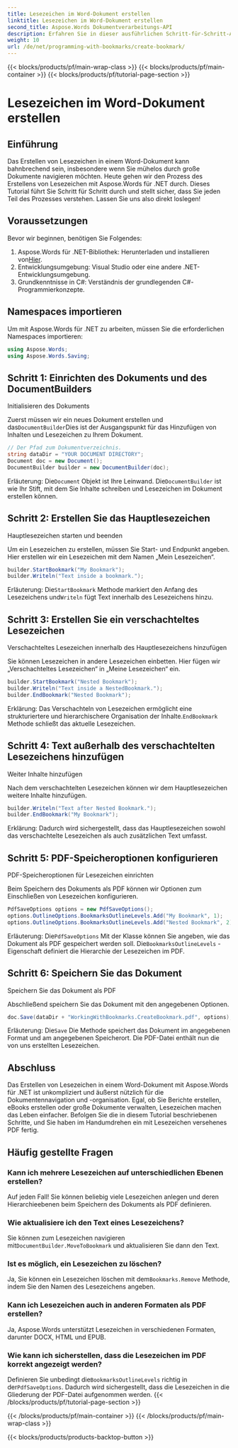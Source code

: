 ```yaml
---
title: Lesezeichen im Word-Dokument erstellen
linktitle: Lesezeichen im Word-Dokument erstellen
second_title: Aspose.Words Dokumentverarbeitungs-API
description: Erfahren Sie in dieser ausführlichen Schritt-für-Schritt-Anleitung, wie Sie mit Aspose.Words für .NET Lesezeichen in Word-Dokumenten erstellen. Perfekt für die Dokumentennavigation und -organisation.
weight: 10
url: /de/net/programming-with-bookmarks/create-bookmark/
---
```


{{< blocks/products/pf/main-wrap-class >}}
{{< blocks/products/pf/main-container >}}
{{< blocks/products/pf/tutorial-page-section >}}

# Lesezeichen im Word-Dokument erstellen

## Einführung

Das Erstellen von Lesezeichen in einem Word-Dokument kann bahnbrechend sein, insbesondere wenn Sie mühelos durch große Dokumente navigieren möchten. Heute gehen wir den Prozess des Erstellens von Lesezeichen mit Aspose.Words für .NET durch. Dieses Tutorial führt Sie Schritt für Schritt durch und stellt sicher, dass Sie jeden Teil des Prozesses verstehen. Lassen Sie uns also direkt loslegen!

## Voraussetzungen

Bevor wir beginnen, benötigen Sie Folgendes:

1.  Aspose.Words für .NET-Bibliothek: Herunterladen und installieren von[Hier](https://releases.aspose.com/words/net/).
2. Entwicklungsumgebung: Visual Studio oder eine andere .NET-Entwicklungsumgebung.
3. Grundkenntnisse in C#: Verständnis der grundlegenden C#-Programmierkonzepte.

## Namespaces importieren

Um mit Aspose.Words für .NET zu arbeiten, müssen Sie die erforderlichen Namespaces importieren:

```csharp
using Aspose.Words;
using Aspose.Words.Saving;
```

## Schritt 1: Einrichten des Dokuments und des DocumentBuilders

Initialisieren des Dokuments

Zuerst müssen wir ein neues Dokument erstellen und das`DocumentBuilder`Dies ist der Ausgangspunkt für das Hinzufügen von Inhalten und Lesezeichen zu Ihrem Dokument.

```csharp
// Der Pfad zum Dokumentverzeichnis.
string dataDir = "YOUR DOCUMENT DIRECTORY";
Document doc = new Document();
DocumentBuilder builder = new DocumentBuilder(doc);
```

 Erläuterung: Die`Document` Objekt ist Ihre Leinwand. Die`DocumentBuilder` ist wie Ihr Stift, mit dem Sie Inhalte schreiben und Lesezeichen im Dokument erstellen können.

## Schritt 2: Erstellen Sie das Hauptlesezeichen

Hauptlesezeichen starten und beenden

Um ein Lesezeichen zu erstellen, müssen Sie Start- und Endpunkt angeben. Hier erstellen wir ein Lesezeichen mit dem Namen „Mein Lesezeichen“.

```csharp
builder.StartBookmark("My Bookmark");
builder.Writeln("Text inside a bookmark.");
```

 Erläuterung: Die`StartBookmark` Methode markiert den Anfang des Lesezeichens und`Writeln` fügt Text innerhalb des Lesezeichens hinzu.

## Schritt 3: Erstellen Sie ein verschachteltes Lesezeichen

Verschachteltes Lesezeichen innerhalb des Hauptlesezeichens hinzufügen

Sie können Lesezeichen in andere Lesezeichen einbetten. Hier fügen wir „Verschachteltes Lesezeichen“ in „Meine Lesezeichen“ ein.

```csharp
builder.StartBookmark("Nested Bookmark");
builder.Writeln("Text inside a NestedBookmark.");
builder.EndBookmark("Nested Bookmark");
```

 Erklärung: Das Verschachteln von Lesezeichen ermöglicht eine strukturiertere und hierarchischere Organisation der Inhalte.`EndBookmark` Methode schließt das aktuelle Lesezeichen.

## Schritt 4: Text außerhalb des verschachtelten Lesezeichens hinzufügen

Weiter Inhalte hinzufügen

Nach dem verschachtelten Lesezeichen können wir dem Hauptlesezeichen weitere Inhalte hinzufügen.

```csharp
builder.Writeln("Text after Nested Bookmark.");
builder.EndBookmark("My Bookmark");
```

Erklärung: Dadurch wird sichergestellt, dass das Hauptlesezeichen sowohl das verschachtelte Lesezeichen als auch zusätzlichen Text umfasst.

## Schritt 5: PDF-Speicheroptionen konfigurieren

PDF-Speicheroptionen für Lesezeichen einrichten

Beim Speichern des Dokuments als PDF können wir Optionen zum Einschließen von Lesezeichen konfigurieren.

```csharp
PdfSaveOptions options = new PdfSaveOptions();
options.OutlineOptions.BookmarksOutlineLevels.Add("My Bookmark", 1);
options.OutlineOptions.BookmarksOutlineLevels.Add("Nested Bookmark", 2);
```

 Erläuterung: Die`PdfSaveOptions` Mit der Klasse können Sie angeben, wie das Dokument als PDF gespeichert werden soll. Die`BookmarksOutlineLevels` -Eigenschaft definiert die Hierarchie der Lesezeichen im PDF.

## Schritt 6: Speichern Sie das Dokument

Speichern Sie das Dokument als PDF

Abschließend speichern Sie das Dokument mit den angegebenen Optionen.

```csharp
doc.Save(dataDir + "WorkingWithBookmarks.CreateBookmark.pdf", options);
```

 Erläuterung: Die`Save` Die Methode speichert das Dokument im angegebenen Format und am angegebenen Speicherort. Die PDF-Datei enthält nun die von uns erstellten Lesezeichen.

## Abschluss

Das Erstellen von Lesezeichen in einem Word-Dokument mit Aspose.Words für .NET ist unkompliziert und äußerst nützlich für die Dokumentennavigation und -organisation. Egal, ob Sie Berichte erstellen, eBooks erstellen oder große Dokumente verwalten, Lesezeichen machen das Leben einfacher. Befolgen Sie die in diesem Tutorial beschriebenen Schritte, und Sie haben im Handumdrehen ein mit Lesezeichen versehenes PDF fertig.

## Häufig gestellte Fragen

### Kann ich mehrere Lesezeichen auf unterschiedlichen Ebenen erstellen?

Auf jeden Fall! Sie können beliebig viele Lesezeichen anlegen und deren Hierarchieebenen beim Speichern des Dokuments als PDF definieren.

### Wie aktualisiere ich den Text eines Lesezeichens?

 Sie können zum Lesezeichen navigieren mit`DocumentBuilder.MoveToBookmark` und aktualisieren Sie dann den Text.

### Ist es möglich, ein Lesezeichen zu löschen?

 Ja, Sie können ein Lesezeichen löschen mit dem`Bookmarks.Remove` Methode, indem Sie den Namen des Lesezeichens angeben.

### Kann ich Lesezeichen auch in anderen Formaten als PDF erstellen?

Ja, Aspose.Words unterstützt Lesezeichen in verschiedenen Formaten, darunter DOCX, HTML und EPUB.

### Wie kann ich sicherstellen, dass die Lesezeichen im PDF korrekt angezeigt werden?

 Definieren Sie unbedingt die`BookmarksOutlineLevels` richtig in der`PdfSaveOptions`. Dadurch wird sichergestellt, dass die Lesezeichen in die Gliederung der PDF-Datei aufgenommen werden.
{{< /blocks/products/pf/tutorial-page-section >}}

{{< /blocks/products/pf/main-container >}}
{{< /blocks/products/pf/main-wrap-class >}}

{{< blocks/products/products-backtop-button >}}
